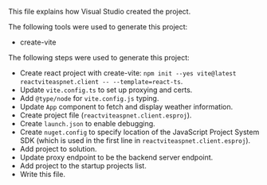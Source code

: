 This file explains how Visual Studio created the project.

The following tools were used to generate this project:
- create-vite

The following steps were used to generate this project:
- Create react project with create-vite: `npm init --yes vite@latest reactviteaspnet.client -- --template=react-ts`.
- Update `vite.config.ts` to set up proxying and certs.
- Add `@type/node` for `vite.config.js` typing.
- Update `App` component to fetch and display weather information.
- Create project file (`reactviteaspnet.client.esproj`).
- Create `launch.json` to enable debugging.
- Create `nuget.config` to specify location of the JavaScript Project System SDK (which is used in the first line in `reactviteaspnet.client.esproj`).
- Add project to solution.
- Update proxy endpoint to be the backend server endpoint.
- Add project to the startup projects list.
- Write this file.
